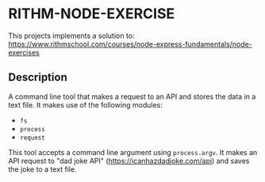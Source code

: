 # RITHM-NODE-EXERCISE
This projects implements a solution to:
https://www.rithmschool.com/courses/node-express-fundamentals/node-exercises

## Description
A command line tool that makes a request to an API and stores the data in a text file. It makes use of the following modules:
* `fs`
* `process`
* `request`

This tool accepts a command line argument using `process.argv`. It makes an API request to "dad joke API" (https://icanhazdadjoke.com/api) and saves the joke to a text file.